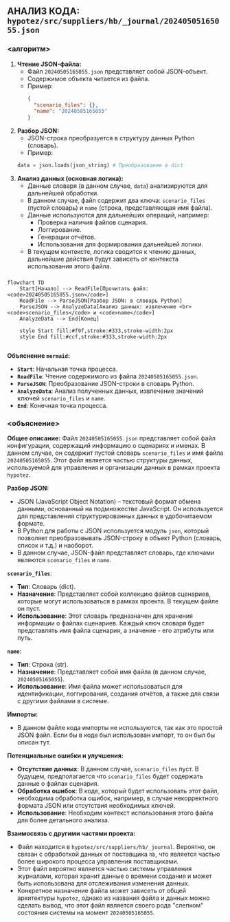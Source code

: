 ## АНАЛИЗ КОДА: `hypotez/src/suppliers/hb/_journal/20240505165055.json`

### <алгоритм>
1. **Чтение JSON-файла:** 
    - Файл `20240505165055.json` представляет собой JSON-объект. 
    - Содержимое объекта читается из файла.
    - Пример:
        ```json
        {
          "scenario_files": {},
          "name": "20240505165055"
        }
        ```
2. **Разбор JSON:** 
   - JSON-строка преобразуется в структуру данных Python (словарь).
   -  Пример:
     ```python
     data = json.loads(json_string) # Преобразование в dict
     ```
3. **Анализ данных (основная логика):** 
    -  Данные словаря (в данном случае, `data`) анализируются для дальнейшей обработки.
    -  В данном случае, файл содержит два ключа: `scenario_files` (пустой словарь) и `name` (строка, представляющая имя файла).
    - Данные используются для дальнейших операций, например:
       -  Проверка наличия файлов сценария.
       - Логгирование. 
       - Генерации отчётов.
       - Использования для формирования дальнейшей логики. 
    -  В текущем контексте, логика сводится к чтению данных, дальнейшие действия будут зависеть от контекста использования этого файла.

### <mermaid>
```mermaid
flowchart TD
    Start[Начало] --> ReadFile[Прочитать файл: <code>20240505165055.json</code>]
    ReadFile --> ParseJSON[Разбор JSON: в словарь Python]
    ParseJSON --> AnalyzeData[Анализ данных: извлечение <br> <code>scenario_files</code> и <code>name</code>]
    AnalyzeData --> End[Конец]
    
    style Start fill:#f9f,stroke:#333,stroke-width:2px
    style End fill:#ccf,stroke:#333,stroke-width:2px
    
```
**Объяснение `mermaid`:**
- **`Start`**: Начальная точка процесса.
- **`ReadFile`**:  Чтение содержимого из файла `20240505165055.json`.
- **`ParseJSON`**:  Преобразование JSON-строки в словарь Python.
- **`AnalyzeData`**: Анализ полученных данных, извлечение значений ключей `scenario_files` и `name`.
- **`End`**: Конечная точка процесса.

### <объяснение>

**Общее описание:**
Файл `20240505165055.json` представляет собой файл конфигурации, содержащий информацию о сценариях и именах. В данном случае, он содержит пустой словарь `scenario_files` и имя файла `20240505165055`. Этот файл является частью структуры данных, используемой для управления и организации данных в рамках проекта `hypotez`.

**Разбор JSON:**
- JSON (JavaScript Object Notation) – текстовый формат обмена данными, основанный на подмножестве JavaScript. Он используется для представления структурированных данных в удобочитаемом формате.
- В Python для работы с JSON используется модуль `json`, который позволяет преобразовывать JSON-строку в объект Python (словарь, список и т.д.) и наоборот.
- В данном случае, JSON-файл представляет словарь, где ключами являются `scenario_files` и `name`.

**`scenario_files`**: 
-   **Тип**: Словарь (dict).
-   **Назначение**: Представляет собой коллекцию файлов сценариев, которые могут использоваться в рамках проекта. В текущем файле он пуст.
-   **Использование**: Этот словарь предназначен для хранения информации о файлах сценариев. Каждый ключ словаря будет представлять имя файла сценария, а значение - его атрибуты или путь.

**`name`**: 
-   **Тип**: Строка (str).
-   **Назначение**: Представляет собой имя файла (в данном случае, `20240505165055`).
-   **Использование**:  Имя файла может использоваться для идентификации, логгирования, создания отчётов, а также для связи с другими файлами в системе.

**Импорты:**
- В данном файле кода импорты не используются, так как это простой JSON файл. Если бы в коде был использован импорт, то он был бы описан тут. 

**Потенциальные ошибки и улучшения:**
- **Отсутствие данных**: В данном случае, `scenario_files` пуст. В будущем, предполагается что  `scenario_files` будет содержать данные о файлах сценария.
- **Обработка ошибок**: В коде, который будет использовать этот файл, необходима обработка ошибок, например, в случае некорректного формата JSON или отсутствия необходимых ключей.
- **Использование**: Необходим контекст использования этого файла для более детального анализа.

**Взаимосвязь с другими частями проекта:**
- Файл находится в `hypotez/src/suppliers/hb/_journal`. Вероятно, он связан с обработкой данных от поставщика `hb`, что является частью более широкого процесса управления поставщиками.
-  Этот файл вероятно является частью системы управления журналами, которая хранит данные о времени создания и может быть использована для отслеживания изменения данных.
-  Конкретное назначение файла может зависеть от общей архитектуры `hypotez`, однако из названия файла и данных можно сделать вывод, что этот файл является своего рода "слепком" состояния системы на момент `20240505165055`.